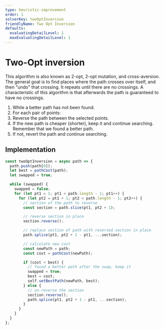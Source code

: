 ```yaml
---
type: heuristic-improvement
order: 1
solverKey: twoOptInversion
friendlyName: Two Opt Inversion
defaults:
  evaluatingDetailLevel: 1
  maxEvaluatingDetailLevel: 1
---
```


# Two-Opt inversion

This algorithm is also known as 2-opt, 2-opt mutation, and cross-aversion. The general goal is to find places where the path crosses over itself, and then "undo" that crossing. It repeats until there are no crossings. A characteristic of this algorithm is that afterwards the path is guaranteed to have no crossings.

1. While a better path has not been found.
2. For each pair of points:
3. Reverse the path between the selected points.
4. If the new path is cheaper (shorter), keep it and continue searching. Remember that we found a better path.
5. If not, revert the path and continue searching.

## Implementation

```javascript
const twoOptInversion = async path => {
  path.push(path[0]);
  let best = pathCost(path);
  let swapped = true;

  while (swapped) {
    swapped = false;
    for (let pt1 = 1; pt1 < path.length - 1; pt1++) {
      for (let pt2 = pt1 + 1; pt2 < path.length - 1; pt2++) {
        // section of the path to reverse
        const section = path.slice(pt1, pt2 + 1);

        // reverse section in place
        section.reverse();

        // replace section of path with reversed section in place
        path.splice(pt1, pt2 + 1 - pt1, ...section);

        // calculate new cost
        const newPath = path;
        const cost = pathCost(newPath);

        if (cost < best) {
          // found a better path after the swap, keep it
          swapped = true;
          best = cost;
          self.setBestPath(newPath, best);
        } else {
          // un-reverse the section
          section.reverse();
          path.splice(pt1, pt2 + 1 - pt1, ...section);
        }
      }
    }
  }
};
```
